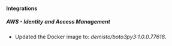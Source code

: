 #### Integrations
##### AWS - Identity and Access Management
- Updated the Docker image to: *demisto/boto3py3:1.0.0.77618*.
